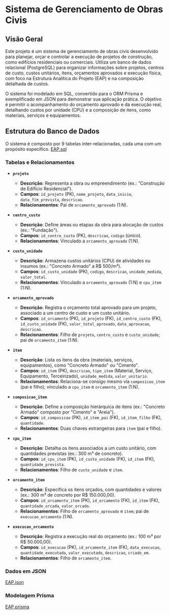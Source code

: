 # Sistema de Gerenciamento de Obras Civis

## Visão Geral

Este projeto é um sistema de gerenciamento de obras civis desenvolvido para planejar, orçar e controlar a execução de projetos de construção, como edifícios residenciais ou comerciais. Utiliza um banco de dados relacional (PostgreSQL) para organizar informações sobre projetos, centros de custo, custos unitários, itens, orçamentos aprovados e execução física, com foco na Estrutura Analítica do Projeto (EAP) e na composição detalhada de custos.

O sistema foi modelado em SQL, convertido para o ORM Prisma e exemplificado em JSON para demonstrar sua aplicação prática. O objetivo é permitir o acompanhamento do orçamento aprovado e da execução real, detalhando custos por unidade (CPU) e a composição de itens, como materiais, serviços e equipamentos.

## Estrutura do Banco de Dados

O sistema é composto por 9 tabelas inter-relacionadas, cada uma com um propósito específico.
[EAP.sql](./DB/EAP.sql)

### Tabelas e Relacionamentos

- **`projeto`**
  - **Descrição**: Representa a obra ou empreendimento (ex.: "Construção de Edifício Residencial").
  - **Campos**: `id_projeto` (PK), `nome_projeto`, `data_inicio`, `data_fim_prevista`, `descricao`.
  - **Relacionamentos**: Pai de `orcamento_aprovado` (1:N).

- **`centro_custo`**
  - **Descrição**: Define áreas ou etapas da obra para alocação de custos (ex.: "Fundação").
  - **Campos**: `id_centro_custo` (PK), `descricao`, `codigo` (único).
  - **Relacionamentos**: Vinculado a `orcamento_aprovado` (1:N).

- **`custo_unidade`**
  - **Descrição**: Armazena custos unitários (CPU) de atividades ou insumos (ex.: "Concreto Armado" a R$ 500/m³).
  - **Campos**: `id_custo_unidade` (PK), `codigo`, `descricao`, `unidade_medida`, `valor_total`.
  - **Relacionamentos**: Vinculado a `orcamento_aprovado` (1:N) e `cpu_item` (1:N).

- **`orcamento_aprovado`**
  - **Descrição**: Registra o orçamento total aprovado para um projeto, associado a um centro de custo e um custo unitário.
  - **Campos**: `id_orcamento` (PK), `id_projeto` (FK), `id_centro_custo` (FK), `id_custo_unidade` (FK), `valor_total_aprovado`, `data_aprovacao`, `descricao`.
  - **Relacionamentos**: Filho de `projeto`, `centro_custo` e `custo_unidade`; pai de `orcamento_item` (1:N).

- **`item`**
  - **Descrição**: Lista os itens da obra (materiais, serviços, equipamentos), como "Concreto Armado" ou "Cimento".
  - **Campos**: `id_item` (PK), `descricao`, `tipo_item` (Material, Serviço, Equipamento, Terceirizado), `unidade_medida`, `valor_unitario`.
  - **Relacionamentos**: Relaciona-se consigo mesmo via `composicao_item` (pai e filho); vinculado a `cpu_item` e `orcamento_item` (1:N).

- **`composicao_item`**
  - **Descrição**: Define a composição hierárquica de itens (ex.: "Concreto Armado" composto por "Cimento" e "Areia").
  - **Campos**: `id_composicao` (PK), `id_item_pai` (FK), `id_item_filho` (FK), `quantidade`.
  - **Relacionamentos**: Duas chaves estrangeiras para `item` (pai e filho).

- **`cpu_item`**
  - **Descrição**: Detalha os itens associados a um custo unitário, com quantidades previstas (ex.: 300 m³ de concreto).
  - **Campos**: `id_cpu_item` (PK), `id_custo_unidade` (FK), `id_item` (FK), `quantidade_prevista`.
  - **Relacionamentos**: Filho de `custo_unidade` e `item`.

- **`orcamento_item`**
  - **Descrição**: Especifica os itens orçados, com quantidades e valores (ex.: 300 m³ de concreto por R$ 150.000,00).
  - **Campos**: `id_orcamento_item` (PK), `id_orcamento` (FK), `id_item` (FK), `quantidade_orcada`, `valor_orcado`.
  - **Relacionamentos**: Filho de `orcamento_aprovado` e `item`; pai de `execucao_orcamento` (1:N).

- **`execucao_orcamento`**
  - **Descrição**: Registra a execução real do orçamento (ex.: 100 m³ por R$ 50.000,00).
  - **Campos**: `id_execucao` (PK), `id_orcamento_item` (FK), `data_execucao`, `quantidade_executada`, `valor_executado`, `descricao`, `criado_em`.
  - **Relacionamentos**: Filho de `orcamento_item`.

### Dados em JSON
[EAP.json](./DB/EAP.json)

### Modelagem Prisma
[EAP.prisma](./DB/EAP.prisma)
